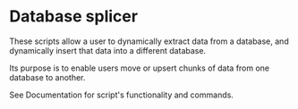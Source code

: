 # Database splicer
These scripts allow a user to dynamically extract data from a database, and
dynamically insert that data into a different database.

Its purpose is to enable users move or upsert chunks of data from one database to another.

See Documentation for script's functionality and commands.
